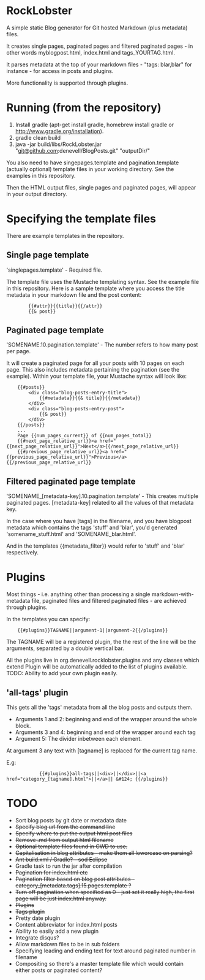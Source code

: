 RockLobster
===========

A simple static Blog generator for Git hosted Markdown (plus metadata) files. 

It creates single pages, paginated pages and filtered paginated pages - in other words myblogpost.html, index.html and tags_YOURTAG.html.

It parses metadata at the top of your markdown files - "tags: blar,blar" for instance - for access in posts and plugins.

More functionality is supported through plugins.

Running (from the repository)
=============================

1. Install gradle (apt-get install gradle, homebrew install gradle or http://www.gradle.org/installation).
2. gradle clean build
3. java -jar build/libs/RockLobster.jar "git@github.com:denevell/BlogPosts.git" "outputDir/"

You also need to have singepages.template and pagination.template (actually optional) template files in your working directory. See the examples in this repository.

Then the HTML output files, single pages and paginated pages, will appear in your output directory.

Specifying the template files
=============================

There are example templates in the repository.

Single page template
--------------------

'singlepages.template' - Required file.

The template file uses the Mustache templating syntax. See the example file in this repository. Here is a sample template where you access the title metadata in your markdown file and the post content:

        	{{#attr}}{{title}}{{/attr}}
        	{{& post}}
            
Paginated page template
-----------------------

'SOMENAME.10.pagination.template' - The number refers to how many post per page.

It will create a paginated page for all your posts with 10 pages on each page. This also includes metadata pertaining the pagination (see the example). Within your template file, your Mustache syntax will look like:

		{{#posts}}
			<div class="blog-posts-entry-title">
				{{#metadata}}{{& title}}{{/metadata}}
			</div>
			<div class="blog-posts-entry-post">
				{{& post}}
			</div>
		{{/posts}}
		...
		Page {{num_pages_current}} of {{num_pages_total}}
		{{#next_page_relative_url}}<a href="{{next_page_relative_url}}">Next</a>{{/next_page_relative_url}} 
		{{#previous_page_relative_url}}<a href="{{previous_page_relative_url}}">Previous</a>{{/previous_page_relative_url}}

Filtered paginated page template
--------------------------------

'SOMENAME_[metadata-key].10.pagination.template' - This creates multiple paginated pages. [metadata-key] related to all the values of that metadata key.

In the case where you have [tags] in the filename, and you have blogpost metadata which contains the tags 'stuff' and 'blar', you'd generated 'somename_stuff.html' and 'SOMENAME_blar.html'. 

And in the templates {{metadata_filter}} would refer to 'stuff' and 'blar' respectively.

Plugins
=======

Most things - i.e. anything other than processing a single markdown-with-metadata file, paginated files and filtered paginated files  - are achieved through plugins.

In the templates you can specify:

		{{#plugins}}TAGNAME||argument-1||argument-2{{/plugins}}

The TAGNAME will be a registered plugin, the the rest of the line will be the arguments, separated by a double vertical bar.

All the plugins live in org.denevell.rocklobster.plugins and any classes which extend Plugin will be automatically added to the list of plugins available. TODO: Ability to add your own plugin easily.

'all-tags' plugin
---------------

This gets all the 'tags' metadata from all the blog posts and outputs them.

* Arguments 1 and 2: beginning and end of the wrapper around the whole block.
* Arguments 3 and 4: beginning and end of the wrapper around each tag
* Argument 5: The divider inbetween each element.

At argument 3 any text with [tagname] is replaced for the current tag name.

E.g:

                {{#plugins}}all-tags||<div>||</div>||<a href="category_[tagname].html">||</a>|| &#124; {{/plugins}}

TODO
====
* Sort blog posts by git date or metadata date
* ~~Specify blog url from the command line~~
* ~~Specify where to put the output html post files~~
* ~~Remove .md from output html filename~~
* ~~Optional template files found in CWD to use.~~
* ~~Capitalisation in blog attributes - make them all lowercase on parsing?~~
* ~~Ant build.xml / Gradle? - sod Eclipse~~
* Gradle task to run the jar after compilation
* ~~Pagination for index.html etc~~
* ~~Pagination filter based on blog post attributes - category_[metadata.tags].15.pages.template ?~~
* ~~Turn off pagination when specified as 0 - just set it really high, the first page will be just index.html anyway.~~
* ~~Plugins~~
 * ~~Tags plugin~~
 * Pretty date plugin 
 * Content abbreviator for index.html posts
 * Ability to easily add a new plugin
* Integrate disqus?
* Allow markdown files to be in sub folders
* Specifying leading and ending text for text around paginated number in filename
* Compositing so there's a master template file which would contain either posts or paginated content?

